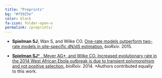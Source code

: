 ```yaml
---
title: "Preprints"
bg: "#f5925e"
color: black
fa-icon: folder-open-o
permalink: /preprints/
---
```


+ **Spielman SJ**, Wan S, and Wilke CO. [One-rate models outperform two-rate models in site-specific dN/dS estimation.](http://dx.doi.org/10.1101/032805) *bioRxiv*. 2015.
&nbsp;<a href="https://github.com/sjspielman/sitewise_dnds_mutsel" class="info-link"><span class="fa fa-github" style = "color:black">

+ **Spielman SJ**\* , Meyer AG\*, and Wilke CO. [Increased evolutionary rate in the 2014 West African Ebola outbreak is due to transient polymorphism and not positive selection.](http://dx.doi.org/10.1101/011429) *bioRxiv*. 2014. 
\*Authors contributed equally to this work.&nbsp;&nbsp;<a href="https://github.com/wilkelab/EBOV_H1N1" class="info-link"><span class="fa fa-github" style = "color:black">
